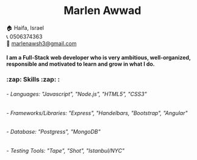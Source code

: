 <h1 align="center"> Marlen Awwad </h1>


:house: Haifa, Israel  
:telephone_receiver: 0506374363  
:email: marlenawsh3@gmail.com

<h4> I am a Full-Stack web developer who is very ambitious, well-organized, responsible and motivated to learn and grow in what I do. </h4>

<h3>:zap: Skills :zap: :</h3>

###### - Languages: "Javascript", "Node.js", "HTML5", "CSS3"
###### - Frameworks/Libraries: "Express", "Handelbars, "Bootstrap", "Angular"
###### - Database: "Postgress", "MongoDB"
###### - Testing Tools: "Tape", "Shot", "Istanbul/NYC"


